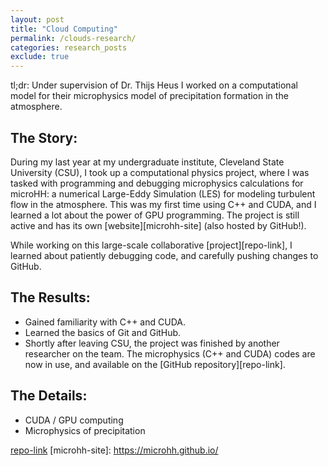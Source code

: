 ```yaml
---
layout: post
title: "Cloud Computing"
permalink: /clouds-research/
categories: research_posts
exclude: true
---
```


tl;dr: 
Under supervision of Dr. Thijs Heus I worked on a computational model for their microphysics model of precipitation formation in the atmosphere. 

## The Story:
During my last year at my undergraduate institute, Cleveland State University (CSU), I took up a computational physics project, where I was tasked with programming and debugging microphysics calculations for microHH: a numerical Large-Eddy Simulation (LES) for modeling turbulent flow in the atmosphere. This was my first time using C++ and CUDA, and I learned a lot about the power of GPU programming. The project is still active and has its own [website][microhh-site] (also hosted by GitHub!).

While working on this large-scale collaborative [project][repo-link], I learned about patiently debugging code, and carefully pushing changes to GitHub.

## The Results:
- Gained familiarity with C++ and CUDA.
- Learned the basics of Git and GitHub. 
- Shortly after leaving CSU, the project was finished by another researcher on the team. The microphysics (C++ and CUDA) codes are now in use, and available on the [GitHub repository][repo-link].

## The Details:
- CUDA / GPU computing
- Microphysics of precipitation

[repo-link]()
[microhh-site]: https://microhh.github.io/